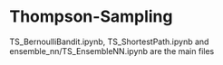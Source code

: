 # Thompson-Sampling

TS_BernoulliBandit.ipynb, TS_ShortestPath.ipynb and ensemble_nn/TS_EnsembleNN.ipynb are the main files

